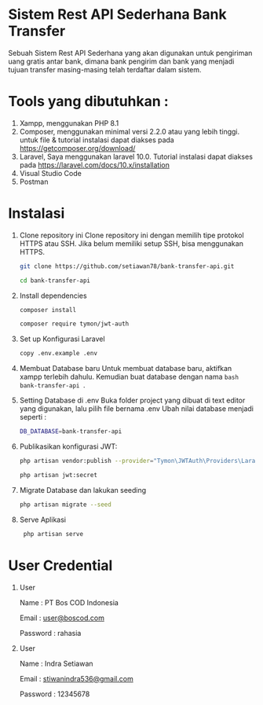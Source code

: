 
# Sistem Rest API Sederhana Bank Transfer

Sebuah Sistem Rest API Sederhana yang akan digunakan untuk pengiriman uang gratis antar bank, dimana bank pengirim dan bank yang menjadi tujuan transfer masing-masing telah terdaftar dalam sistem.

# Tools yang dibutuhkan :
1. Xampp, menggunakan PHP 8.1
2. Composer, menggunakan minimal versi 2.2.0 atau yang lebih tinggi. untuk file & tutorial instalasi dapat diakses pada https://getcomposer.org/download/
3. Laravel, Saya menggunakan laravel 10.0. Tutorial instalasi dapat diakses pada https://laravel.com/docs/10.x/installation
4. Visual Studio Code
5. Postman

# Instalasi
1. Clone repository ini Clone repository ini dengan memilih tipe protokol HTTPS atau SSH. Jika belum memiliki setup SSH, bisa menggunakan HTTPS.
    
    ```bash
    git clone https://github.com/setiawan78/bank-transfer-api.git
    ```
    
    ```bash
    cd bank-transfer-api
    ```

2. Install dependencies
    
    ```bash
    composer install
    ```

    ```bash
    composer require tymon/jwt-auth
    ```


3. Set up Konfigurasi Laravel

    ```bash
    copy .env.example .env
    ```

4. Membuat Database baru
Untuk membuat database baru, aktifkan xampp terlebih dahulu. Kemudian buat database dengan nama ```bash bank-transfer-api ```.

5. Setting Database di .env
Buka folder project yang dibuat di text editor yang digunakan, lalu pilih file bernama .env Ubah nilai database menjadi seperti :

    ```bash
    DB_DATABASE=bank-transfer-api
    ```

6. Publikasikan konfigurasi JWT:

    ```bash
    php artisan vendor:publish --provider="Tymon\JWTAuth\Providers\LaravelServiceProvider"
    ```
    
    ```bash
    php artisan jwt:secret
    ```

7. Migrate Database dan lakukan seeding

    ```bash
    php artisan migrate --seed
    ```
    
8. Serve Aplikasi

   ```bash
    php artisan serve
    ```

# User Credential
1. User
    
    Name : PT Bos COD Indonesia
    
    Email : user@boscod.com
    
    Password : rahasia

2. User
    
    Name : Indra Setiawan
    
    Email : stiwanindra536@gmail.com
    
    Password : 12345678

